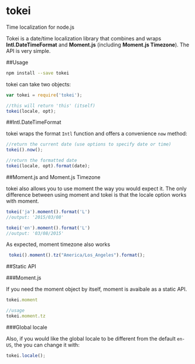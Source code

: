 # tokei
Time localization for node.js

Tokei is a date/time localization library that combines and wraps **Intl.DateTimeFormat** and **Moment.js** (including **Moment.js Timezone**). The API is very simple.

##Usage

```bash
npm install --save tokei
```

tokei can take two objects:

```js
var tokei = require('tokei');

//this will return 'this' (itself)
tokei(locale, opt);
```

##Intl.DateTimeFormat

tokei wraps the format `Intl` function and offers a convenience `now` method:

```js
//return the current date (use options to specify date or time)
tokei().now();

//return the formatted date
tokei(locale, opt).format(date);
```


##Moment.js and Moment.js Timezone

tokei also allows you to use moment the way you would expect it.
The only difference between using moment and tokei is that the 
locale option works with moment.

```js
tokei('ja').moment().format('L') 
//output: '2015/03/08'

tokei('en').moment().format('L')
//output: '03/08/2015'
```

As expected, moment timezone also works

```js
 tokei().moment().tz("America/Los_Angeles").format();
```

##Static API

###Moment.js

If you need the moment object by itself, moment is avaibale as a static API.

```js
tokei.moment

//usage
tokei.moment.tz
```


###Global locale

Also, if you would like the global locale to be different from the default `en-US`, the you can change it with:

```js
tokei.locale();
```
